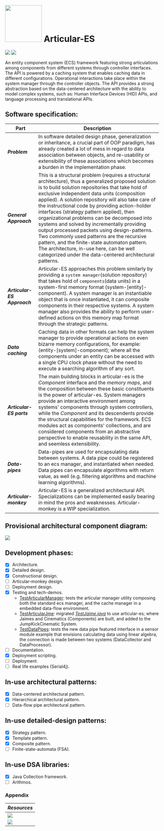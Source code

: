 # <img src="https://github.com/Software-Hardware-Codesign/Articular-ES/assets/60224159/6d7d9ff3-60f9-476e-85aa-686ca4330b7f" width=120 height=120/> Articular-ES
[![](https://github.com/Software-Hardware-Codesign/Articular-ES/actions/workflows/build-test.yml/badge.svg)](https://github.com/Software-Hardware-Codesign/Articular-ES/actions) [![](https://github.com/Software-Hardware-Codesign/Articular-ES/actions/workflows/build-deploy.yml/badge.svg)](https://repo.maven.apache.org/maven2/io/github/software-hardware-codesign/)


An entity component system (ECS) framework featuring strong articulations among components
from different systems through controller interfaces. The API is powered by a caching system that enables caching data in different
configurations. Operational interactions take place within the system manager through the controller
objects. The API provides a strong abstraction based on the data-centered architecture with the ability to model complex systems, such as: Human Interface Devices (HID) APIs, and language processing and translational APIs.

## Software specification:

| Part | Description | 
|-------------------------------------------|---------------------------------|
| _**Problem**_ | In software detailed design phase, generalization or inheritance, a crucial part of OOP paradigm, has already created a lot of mess in regard to data association between objects, and re-usability or extensibility of these associations which becomes a burden in the implementation phase. | 
| _**General Approach**_ | This is a structural problem (requires a structural architecture), thus a generalized proposed solution is to build solution repositories that take hold of exclusive independent data units (composition applied). A solution repository will also take care of the instructional code by providing action-holder interfaces (strategy pattern applied), then organizational problems can be decomposed into systems and solved by incrementally providing output processed packets using design-patterns. Two commonly used patterns are the recursive pattern, and the finite-state automaton pattern. The architecture, in-use here, can be well categorized under the data-centered architectural patterns. |
| _**Articular-ES Approach**_ | Articular-ES approaches this problem similarly by providing a `system manager`(solution repository) that takes hold of `components`(data units) in a system-first memory format (system-[entity]-component). A system manager is an instantiable object that is once instantiated, it can composite components in their respective systems. A system manager also provides the ability to perform user-defined actions on this memory map format through the strategic patterns. | 
| _**Data caching**_ | Caching data in other formats can help the system manager to provide operational actions on even bizarre memory configurations, for example: (entity-[system]-component); where all the components under an entity can be accessed with a single CPU clock phase without the need to execute a searching algorithm of any sort. |
| _**Articular-ES parts**_ | The main building blocks in articular-es is the _Component_ interface and the _memory maps_, and the composition between these basic constituents is the power of articular-es. System managers provide an interactive environment among systems' components through system controllers, while the _Component_ and its descendents provide the structural capabilities for the framework. ECS modules act as components' collections, and are considered components from an abstractive perspective to enable reusability in the same API, and seemless extensibility. |
| _**Data-pipes**_ | Data-pipes are used for encapsulating data between systems. A data pipe could be registered to an ecs manager, and instantiated when needed. Data pipes can encapsulate algorithms with return value, as well (e.g. filtering algorithms and machine learning algorithms). |
| _**Articular-monkey**_ | Articular-ES is a generalized architectural API. Specializations can be implemented easily bearing in mind the pros and weaknesses. Articular-monkey is a WIP specialization. |

## Provisional architectural component diagram:
<img src="https://github.com/Software-Hardware-Codesign/Articular-ES/blob/master/.assets/component-interface-design.svg"/>

## Development phases: 
- [x] Architecture.
- [x] Detailed design.
- [x] Constructional design.
- [ ] Articular-monkey design.
- [ ] Deployment design.
- [x] Testing and tech-demos.
    * [TestArticularManager](https://github.com/Software-Hardware-Codesign/Articular-ES/blob/master/articular-examples/src/main/java/articular/example/TestArticularManager.java): tests the articular manager utility composing both the standard ecs manager, and the cache manager in a embedded data-flow environment.
    * [TestArticularJme](https://github.com/Software-Hardware-Codesign/Articular-ES/blob/master/articular-examples/src/main/java/articular/example/labs/techdemos/jme/TestArticularJme.java): migrated _[TestJaime.java](https://github.com/jMonkeyEngine/jmonkeyengine/blob/master/jme3-examples/src/main/java/jme3test/animation/TestJaime.java)_ to use articular-es; where Jaimes and Cinematics (Components) are built, and added to the JumpKickCinematic System.
    * [TestDataPipes](https://github.com/Software-Hardware-Codesign/Articular-ES/blob/master/articular-examples/src/main/java/articular/example/TestDataPipes.java): tests the new data pipe featured interface in a sensor module example that envisions calculating data using linear algebra, the connection is made between two systems (DataCollector and DataProcessor).
- [ ] Documentation.
- [x] Deployment scripting.
- [ ] Deployment.
- [ ] Real life examples (Serial4j).

## In-use architectural patterns: 
- [x] Data-centered architectural pattern.
- [x] Hierarchical architectural pattern.
- [ ] Data-flow pipe architectural pattern.

## In-use detailed-design patterns:
- [x] Strategy pattern.
- [x] Template pattern.
- [x] Composite pattern.
- [ ] Finite-state-automata (FSA).

## In-use DSA libraries: 
- [x] Java Collection framework.
- [ ] Arithmos.

### Appendix

| **_Resources_** |
|-----------------|
| [![](https://github.com/Software-Hardware-Codesign/Articular-ES/assets/60224159/593dba70-aa23-4a79-94c5-127d7c635393)](https://www.amazon.com/Software-Engineering-Design-Practice-Applied/dp/1439851689) |
| [![](https://github.com/Software-Hardware-Codesign/Articular-ES/assets/60224159/b8f980d9-1ee5-45f6-8781-ac1f92156e2a)](https://www.amazon.com/Data-oriented-design-engineering-resources-schedules/dp/1916478700) |


